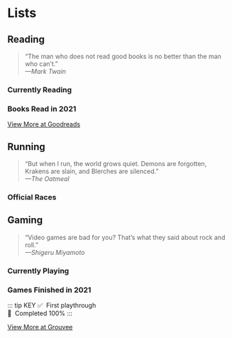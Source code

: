 # Lists

## Reading

> “The man who does not read good books is no better than the man who can’t.”  
  *—Mark Twain*

### Currently Reading
<List-Reading currently />

### Books Read in 2021
<List-Reading :year="2021" />

[View More at Goodreads](https://www.goodreads.com/user/show/4284038-brian-hamburg)

## Running

> “But when I run, the world grows quiet. Demons are forgotten, Krakens are slain, and Blerches are silenced.”  
  *—The Oatmeal*

### Official Races
<List-Running />

## Gaming

> “Video games are bad for you? That’s what they said about rock and roll.”  
  *—Shigeru Miyamoto*

### Currently Playing
<List-Gaming currently />

### Games Finished in 2021
::: tip KEY
:white_check_mark: &nbsp;First playthrough  
:100: &nbsp;Completed 100%
:::
<List-Gaming :year="2021" />

[View More at Grouvee](https://www.grouvee.com/user/burgbits/shelves/148221-finished/)
